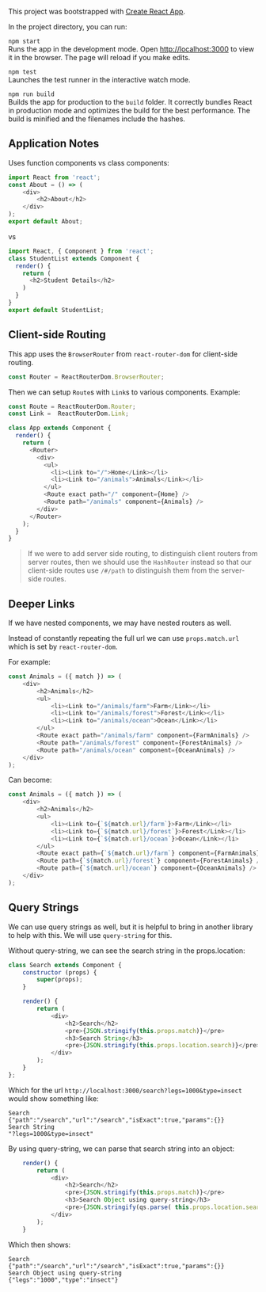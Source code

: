 This project was bootstrapped with [Create React App](https://github.com/facebookincubator/create-react-app).

In the project directory, you can run:

`npm start`  
Runs the app in the development mode. Open [http://localhost:3000](http://localhost:3000) to view it in the browser. The page will reload if you make edits.

`npm test`  
Launches the test runner in the interactive watch mode.

`npm run build`  
Builds the app for production to the `build` folder. It correctly bundles React in production mode and optimizes the build for the best performance. The build is minified and the filenames include the hashes.

## Application Notes
Uses function components vs class components:

```JavaScript
import React from 'react';
const About = () => (
    <div>
        <h2>About</h2>
    </div>
);
export default About;
```

vs

```JavaScript
import React, { Component } from 'react';
class StudentList extends Component {
  render() {
    return (
      <h2>Student Details</h2>
    ) 
  }
}
export default StudentList;
```

## Client-side Routing
This app uses the `BrowserRouter` from `react-router-dom` for client-side routing. 

```JavaScript
const Router = ReactRouterDom.BrowserRouter;
```

Then we can setup `Route`s with `Link`s to various components.
Example: 
```JavaScript
const Route = ReactRouterDom.Router;
const Link =  ReactRouterDom.Link;

class App extends Component {
  render() {
    return (
      <Router>
        <div>
          <ul>
            <li><Link to="/">Home</Link></li>
            <li><Link to="/animals">Animals</Link></li>
          </ul>
          <Route exact path="/" component={Home} />
          <Route path="/animals" component={Animals} />
        </div>
      </Router>
    );
  }
}
```

>If we were to add server side routing, to distinguish client routers from server routes, then we should use the `HashRouter` instead so that our client-side routes use `/#/path` to distinguish them from the server-side routes.

## Deeper Links
If we have nested components, we may have nested routers as well. 

Instead of constantly repeating the full url we can use `props.match.url` which is set by `react-router-dom`.

For example:
```JavaScript
const Animals = ({ match }) => (
    <div>
        <h2>Animals</h2>
        <ul>
            <li><Link to="/animals/farm">Farm</Link></li>
            <li><Link to="/animals/forest">Forest</Link></li>
            <li><Link to="/animals/ocean">Ocean</Link></li>
        </ul>
        <Route exact path="/animals/farm" component={FarmAnimals} />
        <Route path="/animals/forest" component={ForestAnimals} />
        <Route path="/animals/ocean" component={OceanAnimals} />
    </div>
);
```

Can become:
```JavaScript
const Animals = ({ match }) => (
    <div>
        <h2>Animals</h2>
        <ul>
            <li><Link to={`${match.url}/farm`}>Farm</Link></li>
            <li><Link to={`${match.url}/forest`}>Forest</Link></li>
            <li><Link to={`${match.url}/ocean`}>Ocean</Link></li>
        </ul>
        <Route exact path={`${match.url}/farm`} component={FarmAnimals} />
        <Route path={`${match.url}/forest`} component={ForestAnimals} />
        <Route path={`${match.url}/ocean`} component={OceanAnimals} />
    </div>
);
```

## Query Strings
We can use query strings as well, but it is helpful to bring in another library to help with this.  We will use `query-string` for this.

Without query-string, we can see the search string in the props.location:
```JavaScript
class Search extends Component {
    constructor (props) {
        super(props);
    }

    render() {
        return (
            <div>
                <h2>Search</h2>
                <pre>{JSON.stringify(this.props.match)}</pre>
                <h3>Search String</h3>
                <pre>{JSON.stringify(this.props.location.search)}</pre>
            </div>
        );
    }
};
```

Which for the url `http://localhost:3000/search?legs=1000&type=insect` would show something like:
```
Search
{"path":"/search","url":"/search","isExact":true,"params":{}}
Search String
"?legs=1000&type=insect"
```

By using query-string, we can parse that search string into an object:
```JavaScript
    render() {
        return (
            <div>
                <h2>Search</h2>
                <pre>{JSON.stringify(this.props.match)}</pre>
                <h3>Search Object using query-string</h3>
                <pre>{JSON.stringify(qs.parse( this.props.location.search) )}</pre>
            </div>
        );
    }
```

Which then shows:
```
Search
{"path":"/search","url":"/search","isExact":true,"params":{}}
Search Object using query-string
{"legs":"1000","type":"insect"}
```